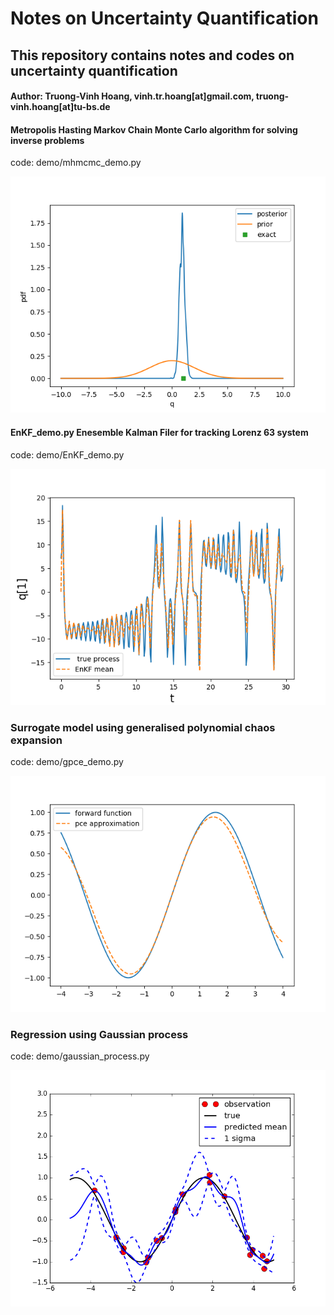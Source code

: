 # Notes on Uncertainty Quantification
## This repository contains notes and codes on uncertainty quantification
#### Author: Truong-Vinh Hoang,  vinh.tr.hoang[at]gmail.com, truong-vinh.hoang[at]tu-bs.de

#### Metropolis Hasting Markov Chain Monte Carlo algorithm for solving inverse problems
code: demo/mhmcmc_demo.py 

![alt text](https://github.com/vinh-tr-hoang/UQ/blob/master/demo/mcmc.png)

#### EnKF_demo.py Enesemble Kalman Filer for tracking Lorenz 63 system
code: demo/EnKF_demo.py

![alt text](https://github.com/vinh-tr-hoang/UQ/blob/master/demo/EnKF.png)

### Surrogate model using generalised polynomial chaos expansion 
code: demo/gpce_demo.py

![alt text](https://github.com/vinh-tr-hoang/UQ/blob/master/demo/gpce.png)

### Regression using Gaussian process
code: demo/gaussian_process.py

![alt text](https://github.com/vinh-tr-hoang/UQ/blob/master/demo/gp.png)
